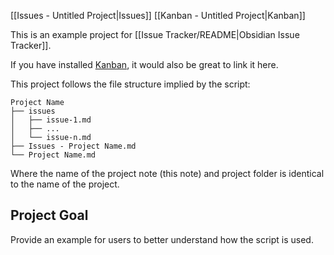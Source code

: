 [[Issues - Untitled Project|Issues]] [[Kanban - Untitled Project|Kanban]]

This is an example project for [[Issue Tracker/README|Obsidian Issue Tracker]].

If you have installed [Kanban](https://github.com/mgmeyers/obsidian-kanban), it would also be great to link it here.

This project follows the file structure implied by the script:

```
Project Name
├── issues
│   ├── issue-1.md
│   ├── ...
│   └── issue-n.md
├── Issues - Project Name.md
└── Project Name.md
```

Where the name of the project note (this note) and project folder is identical to the name of the project.

## Project Goal

Provide an example for users to better understand how the script is used.